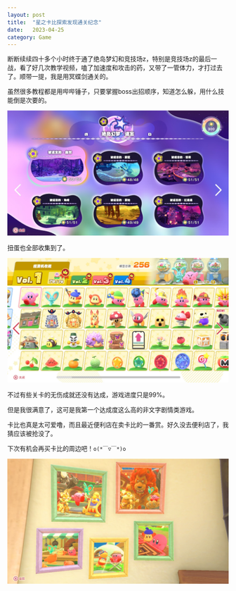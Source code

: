 ```yaml
---
layout: post
title:  "星之卡比探索发现通关纪念"
date:   2023-04-25
category: Game
---
```


断断续续四十多个小时终于通了绝岛梦幻和竞技场z，特别是竞技场z的最后一战，看了好几次教学视频，嗑了加速度和攻击的药，又带了一管体力，才打过去了。顺带一提，我是用冥蝶剑通关的。

虽然很多教程都是用哔哔锤子，只要掌握boss出招顺序，知道怎么躲，用什么技能倒是次要的。

![20230425223554.JPG](https://github.com/Minoa0313/MyImage/blob/main/img/20230425223554.JPG?raw=true)

扭蛋也全部收集到了。

![20230425223600.JPG](https://github.com/Minoa0313/MyImage/blob/main/img/20230425223600.JPG?raw=true)

不过有些关卡的无伤成就还没有达成，游戏进度只是99%。

但是我很满意了，这可是我第一个达成度这么高的非文字剧情类游戏。

卡比也真是太可爱噜，而且最近便利店在卖卡比的一番赏。好久没去便利店了，我猜应该被抢没了。

下次有机会再买卡比的周边吧！`o(*￣▽￣*)o`

![20230425223549.JPG](https://github.com/Minoa0313/MyImage/blob/main/img/20230425223549.JPG?raw=true)